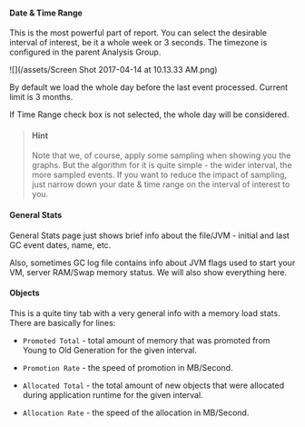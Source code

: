 #### Date & Time Range

This is the most powerful part of report. You can select the desirable interval of interest, be it a whole week or 3 seconds. The timezone is configured in the parent Analysis Group.

![](/assets/Screen Shot 2017-04-14 at 10.13.33 AM.png)

By default we load the whole day before the last event processed. Current limit is 3 months.

If Time Range check box is not selected, the whole day will be considered.

> #### Hint
>
> Note that we, of course, apply some sampling when showing you the graphs. But the algorithm for it is quite simple - the wider interval, the more sampled events. If you want to reduce the impact of sampling, just narrow down your date & time range on the interval of interest to you.

#### General Stats

General Stats page just shows brief info about the file/JVM - initial and last GC event dates, name, etc.

Also, sometimes GC log file contains info about JVM flags used to start your VM, server RAM/Swap memory status. We will also show everything here.

#### Objects 

This is a quite tiny tab with a very general info with a memory load stats. There are basically for lines:

* `Promoted Total` - total amount of memory that was promoted from Young to Old Generation for the given interval.

* `Promotion Rate` - the speed of promotion in MB/Second.

* `Allocated Total` - the total amount of new objects that were allocated during application runtime for the given interval.

* `Allocation Rate` - the speed of the allocation in MB/Second.



